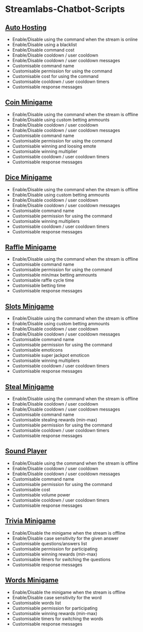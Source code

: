 # Streamlabs-Chatbot-Scripts

## [Auto Hosting](https://minhaskamal.github.io/DownGit/#/home?url=https://github.com/Bare7a/Streamlabs-Chatbot-Scripts/tree/master/AutoHosting)
  - Enable/Disable using the command when the stream is online
  - Enable/Disable using a blacklist
  - Enable/Disable command cost
  - Enable/Disable cooldown / user cooldown
  - Enable/Disable cooldown / user cooldown messages
  - Customisable command name
  - Customisable permission for using the command
  - Customisable cost for using the command
  - Customisable cooldown / user cooldown timers 
  - Customisable response messages	

## [Coin Minigame](https://minhaskamal.github.io/DownGit/#/home?url=https://github.com/Bare7a/Streamlabs-Chatbot-Scripts/tree/master/Coin) 
  - Enable/Disable using the command when the stream is offline
  - Enable/Disable using custom betting ammounts
  - Enable/Disable cooldown / user cooldown
  - Enable/Disable cooldown / user cooldown messages
  - Customisable command name
  - Customisable permission for using the command
  - Customisable winning and loosing emote
  - Customisable winning multiplier 
  - Customisable cooldown / user cooldown timers 
  - Customisable response messages

## [Dice Minigame](https://minhaskamal.github.io/DownGit/#/home?url=https://github.com/Bare7a/Streamlabs-Chatbot-Scripts/tree/master/Dice)
  - Enable/Disable using the command when the stream is offline
  - Enable/Disable using custom betting ammounts
  - Enable/Disable cooldown / user cooldown
  - Enable/Disable cooldown / user cooldown messages
  - Customisable command name
  - Customisable permission for using the command
  - Customisable winning multipliers
  - Customisable cooldown / user cooldown timers 
  - Customisable response messages

## [Raffle Minigame](https://minhaskamal.github.io/DownGit/#/home?url=https://github.com/Bare7a/Streamlabs-Chatbot-Scripts/tree/master/Raffle)
  - Enable/Disable using the command when the stream is offline
  - Customisable command name
  - Customisable permission for using the command
  - Customisable min/max betting ammounts 
  - Customisable raffle cycle time
  - Customisable betting time
  - Customisable response messages

## [Slots Minigame](https://minhaskamal.github.io/DownGit/#/home?url=https://github.com/Bare7a/Streamlabs-Chatbot-Scripts/tree/master/Slots)
  - Enable/Disable using the command when the stream is offline
  - Enable/Disable using custom betting ammounts
  - Enable/Disable cooldown / user cooldown
  - Enable/Disable cooldown / user cooldown messages
  - Customisable command name
  - Customisable permission for using the command
  - Customisable emoticons
  - Customisable super jackpot emoticon
  - Customisable winning multipliers
  - Customisable cooldown / user cooldown timers 
  - Customisable response messages

 ## [Steal Minigame](https://minhaskamal.github.io/DownGit/#/home?url=https://github.com/Bare7a/Streamlabs-Chatbot-Scripts/tree/master/Steal)
  - Enable/Disable using the command when the stream is offline
  - Enable/Disable cooldown / user cooldown
  - Enable/Disable cooldown / user cooldown messages
  - Customisable command name
  - Customisable stealing rewards (min-max)
  - Customisable permission for using the command
  - Customisable cooldown / user cooldown timers 
  - Customisable response messages

## [Sound Player](https://minhaskamal.github.io/DownGit/#/home?url=https://github.com/Bare7a/Streamlabs-Chatbot-Scripts/tree/master/SoundPlayer)
  - Enable/Disable using the command when the stream is offline
  - Enable/Disable cooldown / user cooldown
  - Enable/Disable cooldown / user cooldown messages
  - Customisable command name
  - Customisable permission for using the command
  - Customisable cost
  - Customisable volume power
  - Customisable cooldown / user cooldown timers 
  - Customisable response messages

## [Trivia Minigame](https://minhaskamal.github.io/DownGit/#/home?url=https://github.com/Bare7a/Streamlabs-Chatbot-Scripts/tree/master/Trivia)
  - Enable/Disable the minigame when the stream is offline
  - Enable/Disable case sensitivity for the given answer
  - Customisable questions/answers list
  - Customisable permission for participating
  - Customisable winning rewards (min-max)
  - Customisable timers for switching the questions
  - Customisable response messages 

## [Words Minigame](https://minhaskamal.github.io/DownGit/#/home?url=https://github.com/Bare7a/Streamlabs-Chatbot-Scripts/tree/master/Words)
 - Enable/Disable the minigame when the stream is offline
 - Enable/Disable case sensitivity for the word
 - Customisable words list
 - Customisable permission for participating
 - Customisable winning rewards (min-max)
 - Customisable timers for switching the words
 - Customisable response messages
